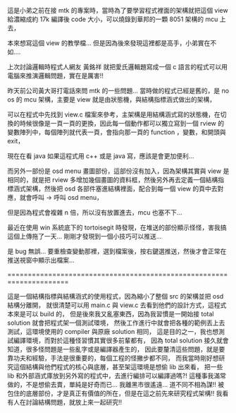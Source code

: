 這是小弟之前在接 mtk 的專案時，當時為了要學習程式裡面的架構就把這個 view 給濃縮成約 17k 編譯後 code 大小，可以燒錄到華邦的一顆 8051 架構的 mcu 上去，

本來想寫這個 view 的教學檔... 但是因為後來發現這裡都是高手，小弟實在不如....

上次討論邏輯時程式人網友 黃銘祥 就把愛氏邏輯題寫成一個 c 語言的程式可以用電腦來推演邏輯問題，實在是厲害!!

昨天前公司黃大哥打電話來問 mtk 的一些問題... 當時做的程式已經是舊的，是 no os 的 mcu 架構，主要是 view 就是由狀態機，與結構指標涵式做出的架構，

可以在程式中先找到 view.c 檔案來參考，主架構是用結構涵式寫的狀態機，在切換的時候很像是一頁一頁的更換，因此每一個動作都可以獨立寫到一個 rview 的變數陣列中，每個陣列就代表一頁，會指向那一頁的 function ，變數，和開頭與 exit，

現在在看 java 如果這程式用 c++ 或是 java 寫，應該是會更加便利...

而另外一部份是 osd menu 畫圖部份，這部份沒有加入，因為架構其實與 view 是相同的，就是把 rview 多增加幾個畫圖的資料框，然後另外再去定義一個結構指標涵式架構，然後把 osd 各部件塞進結構裡面，配合到每一個 view 的頁中去對應，就會呼叫 -> 呼叫 osd menu，

但是因為程式會複雜 n 倍，所以沒有放置進去，mcu 也塞不下...

最近在使用 win 系統底下的 tortoisegit 時發現，在堆送的部份顯示怪怪，害我搞這個上傳拖了一天... 剛剛才發現到一個小技巧可以推送...

是 bug 無誤... 要重檢查變動那裡，選到檔案後，按右鍵選推送，然後才會正常在推送視窗中顯示出檔案...

=====================================================================

這是一個結構指標與結構涵式的使用程式，因為縮小了整個 src 的架構並把 osd 結構分離開，
就很清楚可以用 main.c 與 view.c 去看到他們的設計方式，這程式本來是可以 build 的，
但是後來我又亂塞東西，因為我習慣是一開始接 total solution 就會把程式架一個測試環境，
然後工作進行中就會把各種的範例丟上去測試，這環境使用的 compiler 與原廠 solution 相同，
這是目的之一，我也想測試編譯環境，而對於這種怪習慣其實很多前輩都有，
因為 total solution 接久就會知道，很多怪問題是一些亂字或是編譯器產生的，
因此要釐清這些問題，就是要靠功夫和經驗，手法是很重要的，每個工程的怪撇步都不同，
而我當時剛好想研究這個結構與他們程式的核心與底層，甚至架這環境是想偷 lib 出來看，
把一些 lib 和外部涵式庫放到另外寫的程式中，去進行編排可以編譯過嗎?!
這種事我滿常做的，不是想偷去賣，單純是好奇而已... 我離黑市很遙遠... 道不同不相為謀!!
被包住的底層部份，才是真正有價值的所在，但是在這之前先來研究程式架構!!
我看有人在討論結構問題，就放上來一起研究!!